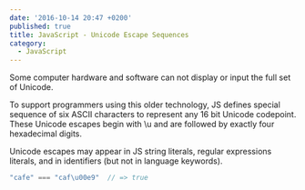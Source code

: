 ```yaml
---
date: '2016-10-14 20:47 +0200'
published: true
title: JavaScript - Unicode Escape Sequences
category:
  - JavaScript
---
```

Some computer hardware and software can not display or input the full set of Unicode.

To support programmers using this older technology, JS defines special sequence of six ASCII characters to represent any 16 bit Unicode codepoint. These Unicode escapes begin with \u and are followed by exactly four hexadecimal digits. 

Unicode escapes may appear in JS string literals, regular expressions literals, and in identifiers (but not in language keywords).

```javascript
"cafe" === "caf\u00e9"	// => true
```